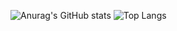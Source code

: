 ![Anurag's GitHub stats](https://github-readme-stats.vercel.app/api?username=JustinWrld&show_icons=true&theme=radical&repo=github-readme-stats)
![Top Langs](https://github-readme-stats.vercel.app/api/top-langs/?username=JustinWrld&count_private=true)
